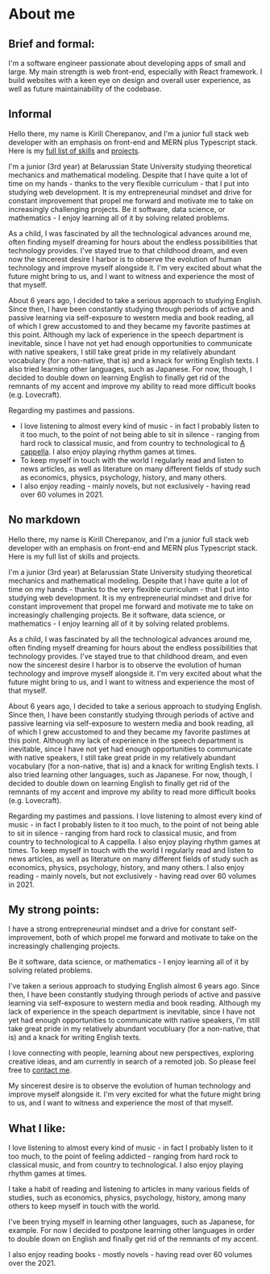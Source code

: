 # About me

## Brief and formal:

I'm a software engineer passionate about developing apps of small and large. My main strength is web front-end, especially with React framework. I build websites with a keen eye on design and overall user experience, as well as future maintainability of the codebase.

## Informal

Hello there, my name is Kirill Cherepanov, and I'm a junior full stack web developer with an emphasis on front-end and MERN plus Typescript stack. Here is my [full list of skills]() and [projects]().

I'm a junior (3rd year) at Belarussian State University studying theoretical mechanics and mathematical modeling. Despite that I have quite a lot of time on my hands - thanks to the very flexible curriculum - that I put into studying web development. It is my entrepreneurial mindset and drive for constant improvement that propel me forward and motivate me to take on increasingly challenging projects. Be it software, data science, or mathematics - I enjoy learning all of it by solving related problems.

As a child, I was fascinated by all the technological advances around me, often finding myself dreaming for hours about the endless possibilities that technology provides. I've stayed true to that childhood dream, and even now the sincerest desire I harbor is to observe the evolution of human technology and improve myself alongside it. I'm very excited about what the future might bring to us, and I want to witness and experience the most of that myself.

About 6 years ago, I decided to take a serious approach to studying English. Since then, I have been constantly studying through periods of active and passive learning via self-exposure to western media and book reading, all of which I grew accustomed to and they became my favorite pastimes at this point. Although my lack of experience in the speech department is inevitable, since I have not yet had enough opportunities to communicate with native speakers, I still take great pride in my relatively abundant vocabulary (for a non-native, that is) and a knack for writing English texts. I also tried learning other languages, such as Japanese. For now, though, I decided to double down on learning English to finally get rid of the remnants of my accent and improve my ability to read more difficult books (e.g. Lovecraft).

Regarding my pastimes and passions.

- I love listening to almost every kind of music - in fact I probably listen to it too much, to the point of not being able to sit in silence - ranging from hard rock to classical music, and from country to technological to [A cappella](https://en.wikipedia.org/wiki/A_cappella). I also enjoy playing rhythm games at times.
- To keep myself in touch with the world I regularly read and listen to news articles, as well as literature on many different fields of study such as economics, physics, psychology, history, and many others.
- I also enjoy reading - mainly novels, but not exclusively - having read over 60 volumes in 2021.

## No markdown

Hello there, my name is Kirill Cherepanov, and I'm a junior full stack web developer with an emphasis on front-end and MERN plus Typescript stack. Here is my full list of skills and projects.

I'm a junior (3rd year) at Belarussian State University studying theoretical mechanics and mathematical modeling. Despite that I have quite a lot of time on my hands - thanks to the very flexible curriculum - that I put into studying web development. It is my entrepreneurial mindset and drive for constant improvement that propel me forward and motivate me to take on increasingly challenging projects. Be it software, data science, or mathematics - I enjoy learning all of it by solving related problems.

As a child, I was fascinated by all the technological advances around me, often finding myself dreaming for hours about the endless possibilities that technology provides. I've stayed true to that childhood dream, and even now the sincerest desire I harbor is to observe the evolution of human technology and improve myself alongside it. I'm very excited about what the future might bring to us, and I want to witness and experience the most of that myself.

About 6 years ago, I decided to take a serious approach to studying English. Since then, I have been constantly studying through periods of active and passive learning via self-exposure to western media and book reading, all of which I grew accustomed to and they became my favorite pastimes at this point. Although my lack of experience in the speech department is inevitable, since I have not yet had enough opportunities to communicate with native speakers, I still take great pride in my relatively abundant vocabulary (for a non-native, that is) and a knack for writing English texts. I also tried learning other languages, such as Japanese. For now, though, I decided to double down on learning English to finally get rid of the remnants of my accent and improve my ability to read more difficult books (e.g. Lovecraft).

Regarding my pastimes and passions. I love listening to almost every kind of music - in fact I probably listen to it too much, to the point of not being able to sit in silence - ranging from hard rock to classical music, and from country to technological to A cappella. I also enjoy playing rhythm games at times. To keep myself in touch with the world I regularly read and listen to news articles, as well as literature on many different fields of study such as economics, physics, psychology, history, and many others. I also enjoy reading - mainly novels, but not exclusively - having read over 60 volumes in 2021.

## My strong points:

I have a strong entrepreneurial mindset and a drive for constant self-improvement, both of which propel me forward and motivate to take on the increasingly challenging projects.

Be it software, data science, or mathematics - I enjoy learning all of it by solving related problems.

I've taken a serious approach to studying English almost 6 years ago. Since then, I have been constantly studying through periods of active and passive learning via self-exposure to western media and book reading. Although my lack of experience in the speach department is inevitable, since I have not yet had enough opportunities to communicate with native speakers, I'm still take great pride in my relatively abundant vocubluary (for a non-native, that is) and a knack for writing English texts.

I love connecting with people, learning about new perspectives, exploring creative ideas, and am currently in search of a remoted job. So please feel free to [contact me]().

My sincerest desire is to observe the evolution of human technology and improve myself alongside it. I'm very excited for what the future might bring to us, and I want to witness and experience the most of that myself.

## What I like:

I love listening to almost every kind of music - in fact I probably listen to it too much, to the point of feeling addicted - ranging from hard rock to classical music, and from country to technological. I also enjoy playing rhythm games at times.

I take a habit of reading and listening to articles in many various fields of studies, such as economics, physics, psychology, history, among many others to keep myself in touch with the world.

I've been trying myself in learning other languages, such as Japanese, for example. For now I decided to postpone learning other languages in order to double down on English and finally get rid of the remnants of my accent.

I also enjoy reading books - mostly novels - having read over 60 volumes over the 2021.
